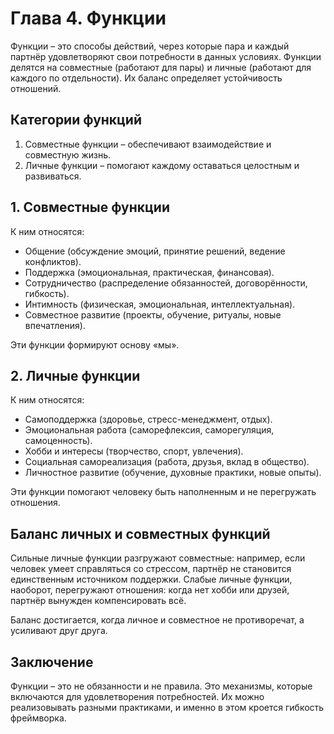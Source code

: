 # Глава 4. Функции

Функции – это способы действий, через которые пара и каждый партнёр удовлетворяют свои потребности в данных условиях. Функции делятся на совместные (работают для пары) и личные (работают для каждого по отдельности). Их баланс определяет устойчивость отношений.

## Категории функций

1. Совместные функции – обеспечивают взаимодействие и совместную жизнь.
2. Личные функции – помогают каждому оставаться целостным и развиваться.

## 1. Совместные функции

К ним относятся:
- Общение (обсуждение эмоций, принятие решений, ведение конфликтов).
- Поддержка (эмоциональная, практическая, финансовая).
- Сотрудничество (распределение обязанностей, договорённости, гибкость).
- Интимность (физическая, эмоциональная, интеллектуальная).
- Совместное развитие (проекты, обучение, ритуалы, новые впечатления).

Эти функции формируют основу «мы».

## 2. Личные функции

К ним относятся:
- Самоподдержка (здоровье, стресс-менеджмент, отдых).
- Эмоциональная работа (саморефлексия, саморегуляция, самоценность).
- Хобби и интересы (творчество, спорт, увлечения).
- Социальная самореализация (работа, друзья, вклад в общество).
- Личностное развитие (обучение, духовные практики, новые опыты).

Эти функции помогают человеку быть наполненным и не перегружать отношения.

## Баланс личных и совместных функций

Сильные личные функции разгружают совместные: например, если человек умеет справляться со стрессом, партнёр не становится единственным источником поддержки. Слабые личные функции, наоборот, перегружают отношения: когда нет хобби или друзей, партнёр вынужден компенсировать всё.

Баланс достигается, когда личное и совместное не противоречат, а усиливают друг друга.

## Заключение

Функции – это не обязанности и не правила. Это механизмы, которые включаются для удовлетворения потребностей. Их можно реализовывать разными практиками, и именно в этом кроется гибкость фреймворка.
